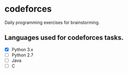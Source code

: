 # codeforces
Daily programming exercises for brainstorming. 

## Languages used for codeforces tasks.
* [X] Python 3.x
* [ ] Python 2.7
* [ ] Java
* [ ] C
